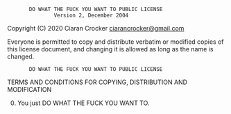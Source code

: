            DO WHAT THE FUCK YOU WANT TO PUBLIC LICENSE
                   Version 2, December 2004
 
Copyright (C) 2020 Ciaran Crocker <ciarancrocker@gmail.com>

Everyone is permitted to copy and distribute verbatim or modified
copies of this license document, and changing it is allowed as long
as the name is changed.
 
           DO WHAT THE FUCK YOU WANT TO PUBLIC LICENSE
  TERMS AND CONDITIONS FOR COPYING, DISTRIBUTION AND MODIFICATION

 0. You just DO WHAT THE FUCK YOU WANT TO.

